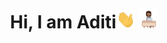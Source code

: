 <div align="center">
<h1>Hi, I am Aditi<img src="https://raw.githubusercontent.com/aditidw/aditidw/master/wave.gif" width="30px"> <img src="https://raw.githubusercontent.com/aditidw/aditidw/master/developer.png" width="30px"> <h1>

<!--
**aditidw/aditidw** is a ✨ _special_ ✨ repository because its `README.md` (this file) appears on your GitHub profile.
-->

</div>
